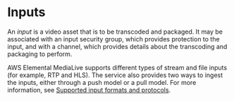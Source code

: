 # Inputs<a name="inputs"></a>

An *input* is a video asset that is to be transcoded and packaged\. It may be associated with an input security group, which provides protection to the input, and with a channel, which provides details about the transcoding and packaging to perform\. 

AWS Elemental MediaLive supports different types of stream and file inputs \(for example, RTP and HLS\)\. The service also provides two ways to ingest the inputs, either through a push model or a pull model\. For more information, see [Supported input formats and protocols](inputs-supported-formats.md)\.